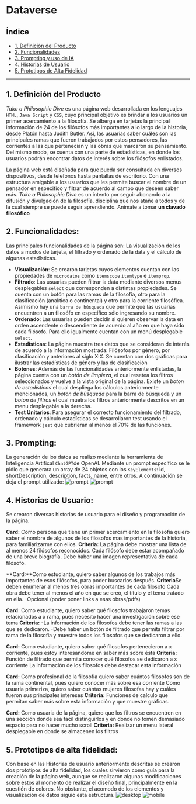 # Dataverse

## Índice

* [1. Definición del Producto](#1-definicion-del-producto)
* [2. Funcionalidades](#2-funcionalidades)
* [3. Prompting y uso de IA](#3-prompt)
* [4. Historias de Usuario](#4-historias-de-usuario)
* [5. Prototipos de Alta Fidelidad](#65prototipos)
***

## 1. Definición del Producto
*Take a Philosophic Dive* es una página web desarrollada en los lenguajes `HTML`, `Java Script` y `CSS`, cuyo principal objetivo es brindar a los usuarios un primer acercamiento a la filosofía. Se alberga en tarjetas la principal información de 24 de los filósofos más importantes a lo largo de la historia, desde Platón hasta Judith Butler. Así, las usuarias saber cuáles son las principales ramas que fueron trabajados por estos pensadores, las corrientes a las que pertenecían y las obras que marcaron su pensamiento. Del mismo modo, se cuenta con una parte de estadísticas, en donde los usuarios podrán encontrar datos de interés sobre los filósofos enlistados.

La página web está diseñada para que pueda ser consultada en diversos dispositivos, desde telefonos hasta pantallas de escritorio. Con una estructura amigable a los usuarios que les permite buscar el nombre de un pensador en especifico y filtrar de acuerdo al campo que deseen saber más.
*Take a Philosophic Dive* es un intento por seguir abonando a la difusión y divulgación de la filosofía, disciplina que nos atañe a todos y de la cual siempre se puede seguir aprendiendo.
Anímate a tomar __un clavado filosófico__

## 2. Funcionalidades:
Las principales funcionalidades de la página son: La visualización de los datos a modos de tarjeta, el filtrado y ordenado de la data y el cálculo de algunas estadísticas.

- __Visualización__: Se crearon tarjetas cuyos elementos cuentan con las propiedades de `microdatos` como `itemscope` `itemtype` e `itemprop`.  
- __Filtrado__: Las usuarias pueden filtrar la data mediante diversos menus desplegables `select` que corresponden a distintas propiedades. Se cuenta con un botón para las ramas de la filosofía, otro para la clasificación (analítica o continental) y otro para la corriente filosófica. Asimismo hay una `barra de búsqueda` que permite que las usuarias encuentren a un filosófo en específico sólo ingresando su nombre.
- __Ordenado__: Las usuarias pueden decidir si quieren observar la data en orden ascendente o descendiente de acuerdo al año en que haya sido cada filósofo. Para ello igualmente cuentan con un menú desplegable `select`.
- __Estadísticas__: La página muestra tres datos que se consideran de interés de acuerdo a la información mostrada: Filósofos por género, por clasificación y anteriores al siglo XIX. Se cuentan con dos gráficas para ilustrar las estadísticas de género y las de clasificación
- __Botones__: Además de las funcionalidades anteriormente enlistadas, la página cuenta con un *botón de limpieza*, el cual resetea los filtros seleccionados y vuelve a la vista original de la página. Existe un *boton de estadísticas* el cual despliega los cálculos anteriormente mencionados, un *boton de búsqueda* para la barra de búsqueda y un *boton de filtros* el cual muetra los filtros anteriormente descritos en un menu desplegable a la derecha.
- __Test Unitarios__: Para asegurar el correcto funcionamiento del filtrado, ordenado y cálculo estadísticas se desarrollaron test usando el framework `jest` que cubrieran al menos el 70% de las funciones.

## 3. Prompting:
La generación de los datos se realizo mediante la herramienta de Inteligencia Artifical `ChatGPT`de OpenAI. Mediante un prompt específico se le pidio que generara un array de 24 objetos con los `KeyElements`: id, shortDescription, description, facts, name, entre otros.
A continuación se deja el prompt utilizado:
![prompt](src/assets/prompt1.png) ![prompt](src/assets/prompt.png)

## 4. Historias de Usuario:
Se crearon diversas historias de usuario para el diseño y programación de la página.

**Card:** Como persona que tiene un primer acercamiento en la filosofia quiero saber el nombre de algunos de los filosofos mas importantes de la historia, para familiarizarme con ellos.
**Criteria:** La página debe mostrar una lista de al menos 24 filósofos reconocidos.
Cada filósofo debe estar acompañado de una breve biografía.
Debe haber una imagen representativa de cada filósofo.

**Card:**Como estudiante, quiero saber algunos de los trabajos más importantes de esos filósofos, para poder buscarlos después.
**Criteria**Se deben enumerar al menos tres obras importantes de cada filosofo
Cada obra debe tener al menos el año en que se creó, el título y el tema tratado en ella.
-Opcional (poder poner links a esas obras/pdfs)

**Card:** Como estudiante, quiero saber qué filosofos trabajaron temas relacionados a x rama, pues necesito hacer una investigación sobre ese tema
**Criteria:** -La información de los filosofos debe tener las ramas a las que se dedicaron.
-Debe haber un botón de filtrado que permita filtrar por rama de la filosofia y muestre todos los filosofos que se dedicaron a ello.

**Card:** Como estudiante, quiero saber qué filosofos pertenecieron a x corriente, pues estoy interesandome en saber más sobre ésta
**Criteria:** Función de filtrado que permita conocer qué filosofos se dedicaron a x corriente
La información de los filosofos debe destacar esta información

**Card:** Como profesional de la filosofia quiero saber cuántos filosofos son de la rama continental, pues quiero conocer más sobre esa corriente 
Como usuaria primeriza, quiero saber cuántas mujeres filosofas hay y cuáles fueron sus principales intereses
**Criteria:** Funciones de calculo que permitan saber más sobre esta información y que muestre gráficas.

**Card:** Como usuaria de la página, quiero que los filtros se encuentren en una sección donde sea facil distinguirlos y en donde no tomen demasiado espacio para no hacer mucho scroll
**Criteria:** Realizar un menu lateral desplegable en donde se almacenen los filtros

## 5. Prototipos de alta fidelidad:
Con base en las Historias de usuario anteriormente descritas se crearon dos prototipos de alta fidelidad, los cuales sirvieron como guía para la creación de la página web, aunque se realizaron algunas modificaciones sobre estos al momento de realizar el diseño final, principalmente en la cuestión de colores. No obstante, el acomodo de los elementos y visualización de datos siguio esta estructura.
![desktop](src/assets/desktop.png) ![mobile](src/assets/mobile.png)